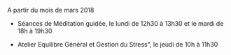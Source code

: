 
A partir du mois de mars 2018

- Séances de Méditation guidée, le lundi de 12h30 à 13h30 et le mardi de 18h à 19h30
                
- Atelier Equilibre Général et Gestion du Stress", le jeudi de 10h à 11h30
